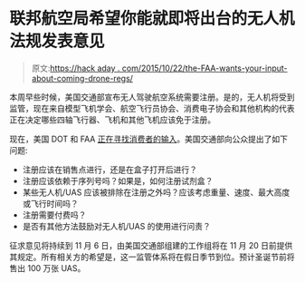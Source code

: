 # 联邦航空局希望你能就即将出台的无人机法规发表意见

> 原文:[https://hack aday . com/2015/10/22/the-FAA-wants-your-input-about-coming-drone-regs/](https://hackaday.com/2015/10/22/the-faa-wants-your-input-regarding-upcoming-drone-regs/)

本周早些时候，美国交通部宣布无人驾驶航空系统需要注册。是的，无人机将受到监管，现在来自模型飞机学会、航空飞行员协会、消费电子协会和其他机构的代表正在决定哪些四轴飞行器、飞机和其他飞机应该免于注册。

现在，美国 DOT 和 FAA [正在寻找消费者的输入](http://www.regulations.gov/#!documentDetail;D=FAA-2015-4378-0022)。美国交通部向公众提出了如下问题:

*   注册应该在销售点进行，还是在盒子打开后进行？
*   注册应该依赖于序列号吗？如果是，如何注册试剂盒？
*   某些无人机/UAS 应该被排除在注册之外吗？应该考虑重量、速度、最大高度或飞行时间吗？
*   注册需要付费吗？
*   是否有其他方法鼓励对无人机/UAS 的使用进行问责？

征求意见将持续到 11 月 6 日，由美国交通部组建的工作组将在 11 月 20 日前提供其规定。所有相关方的希望是，这一监管体系将在假日季节到位。预计圣诞节前将售出 100 万张 UAS。